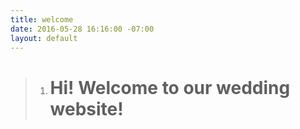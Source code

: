 ```yaml
---
title: welcome
date: 2016-05-28 16:16:00 -07:00
layout: default
---
```


> 1. # Hi! Welcome to our wedding website! 